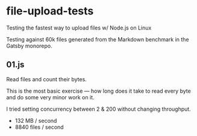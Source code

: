 # file-upload-tests
Testing the fastest way to upload files w/ Node.js on Linux

Testing against 60k files generated from the Markdown benchmark in the Gatsby monorepo.

## 01.js
Read files and count their bytes.

This is the most basic exercise — how long does it take to read
every byte and do some very minor work on it.

I tried setting concurrency between 2 & 200 without changing throughput.

- 132 MB / second
- 8840 files / second
